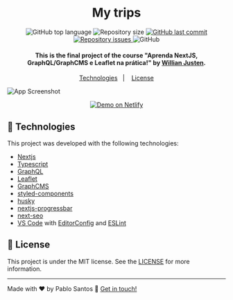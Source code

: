 <h1 align="center"> 
    My trips
</h1>

<p align="center">
  <img alt="GitHub top language" src="https://img.shields.io/github/languages/top/pablonatan/my-trips.svg">


  <img alt="Repository size" src="https://img.shields.io/github/repo-size/pablonatan/my-trips.svg">
  <a href="https://github.com/pablonatan/my-trips/commits/main">
    <img alt="GitHub last commit" src="https://img.shields.io/github/last-commit/pablonatan/my-trips.svg">
  </a>

  <a href="https://github.com/pablonatan/my-trips/issues">
    <img alt="Repository issues" src="https://img.shields.io/github/issues/pablonatan/my-trips.svg">
  </a>

  <img alt="GitHub" src="https://img.shields.io/github/license/pablonatan/my-trips.svg">
</p>

<h4 align="center">
  This is the final project of the course "Aprenda NextJS, GraphQL/GraphCMS e Leaflet na prática!"  by <a href="https://www.linkedin.com/in/willianjusten/">Willian Justen</a>.
</h4>

<p align="center">
  <a href="#rocket-technologies">Technologies</a>&nbsp;&nbsp;&nbsp;|&nbsp;&nbsp;&nbsp;
  <a href="#memo-license">License</a>
</p>

![App Screenshot](https://media.graphcms.com/output=format:jpg/resize=height:800,fit:max/z9vVTPuYQSqb1g1pJpVG)
<p align="center">
  <a href="https://my-trips-9zi5tluyi-pablonatan.vercel.app/" target="_blank">
    <img alt="Demo on Netlify" src="https://media.graphcms.com/output=format:jpg/resize=height:800,fit:max/tsmyh5JVS7KsxPUrOb9v">
  </a>
</p>

## :rocket: Technologies

This project was developed  with the following technologies:

- [Nextjs](https://nextjs.org/)
- [Typescript][ts]
- [GraphQL](https://graphql.org/)
- [Leaflet](https://leafletjs.com/)
- [GraphCMS](https://graphcms.com/)
- [styled-components](https://www.styled-components.com/)
- [husky](https://typicode.github.io/husky)
- [nextjs-progressbar](https://www.npmjs.com/package/nextjs-progressbar)
- [next-seo](https://www.npmjs.com/package/next-seo)
- [VS Code][vscode] with [EditorConfig][vceditconfig] and [ESLint][vceslint]

## :memo: License

This project is under the MIT license. See the [LICENSE](https://github.com/pablonatan/my-trips/blob/main/LICENSE) for more information.

---

Made with ♥ by Pablo Santos :wave: [Get in touch!](https://www.linkedin.com/in/pablo-santos-a241b621b/)

[ts]: https://www.typescriptlang.org
[vscode]: https://code.visualstudio.com/
[yarn]: https://yarnpkg.com/
[vceditconfig]: https://marketplace.visualstudio.com/items?itemName=EditorConfig.EditorConfig
[vceslint]: https://marketplace.visualstudio.com/items?itemName=dbaeumer.vscode-eslint

